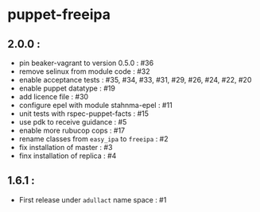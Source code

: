 
# puppet-freeipa

## 2.0.0 :

  * pin beaker-vagrant to version 0.5.0           : #36
  * remove selinux from module code               : #32
  * enable acceptance tests                       : #35, #34, #33, #31, #29, #26, #24, #22, #20
  * enable puppet datatype                        : #19
  * add licence file                              : #30
  * configure epel with module stahnma-epel       : #11
  * unit tests with rspec-puppet-facts            : #15
  * use pdk to receive guidance                   : #5
  * enable more rubucop cops                      : #17
  * rename classes from `easy_ipa` to `freeipa`   : #2
  * fix installation of master                    : #3
  * finx installation of replica                  : #4

## 1.6.1 :

  * First release under `adullact` name space     : #1

